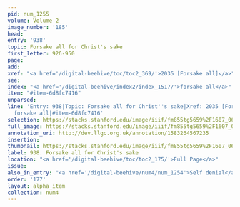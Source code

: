 ```yaml
---
pid: num_1255
volume: Volume 2
image_number: '185'
head: 
entry: '938'
topic: Forsake all for Christ's sake
first_letter: 926-950
page: 
add: 
xref: "<a href='/digital-beehive/toc/toc2_369/'>2035 [Forsake all]</a>"
see: 
index: "<a href='/digital-beehive/index2/index_1517/'>forsake all</a>"
item: "#item-6d8fc7416"
unparsed: 
line: 'Entry: 938|Topic: Forsake all for Christ''s sake|Xref: 2035 [Forsake all]|Index:
  forsake all|#item-6d8fc7416'
selection: https://stacks.stanford.edu/image/iiif/fm855tg5659%2F1607_0652/399,3237,2812,298/full/0/default.jpg
full_image: https://stacks.stanford.edu/image/iiif/fm855tg5659%2F1607_0652/full/full/0/default.jpg
annotation_uri: http://dev.llgc.org.uk/annotation/1583264567235
insertion: 
thumbnail: https://stacks.stanford.edu/image/iiif/fm855tg5659%2F1607_0652/399,3237,600,180/250,/0/default.jpg
label: 938. Forsake all for Christ's sake
location: "<a href='/digital-beehive/toc/toc2_175/'>Full Page</a>"
issue: 
also_in_entry: "<a href='/digital-beehive/num4/num_1254'>Self denial</a>"
order: '177'
layout: alpha_item
collection: num4
---
```

